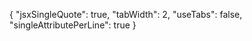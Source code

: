 {
  "jsxSingleQuote": true,
  "tabWidth": 2,
  "useTabs": false,
  "singleAttributePerLine": true
}
